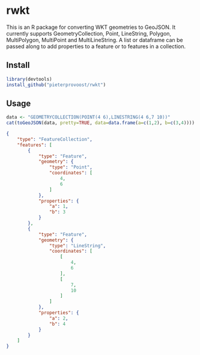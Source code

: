 # rwkt

This is an R package for converting WKT geometries to GeoJSON. It currently supports GeometryCollection, Point, LineString, Polygon, MultiPolygon, MultiPoint and MultiLineString. A list or dataframe can be passed along to add properties to a feature or to features in a collection.

## Install

```R
library(devtools)
install_github("pieterprovoost/rwkt")
```

## Usage

```R
data <- "GEOMETRYCOLLECTION(POINT(4 6),LINESTRING(4 6,7 10))"
cat(toGeoJSON(data, pretty=TRUE, data=data.frame(a=c(1,2), b=c(3,4))))
```

```json
{
    "type": "FeatureCollection",
    "features": [
        {
            "type": "Feature",
            "geometry": {
                "type": "Point",
                "coordinates": [
                    4,
                    6
                ]
            },
            "properties": {
                "a": 1,
                "b": 3
            }
        },
        {
            "type": "Feature",
            "geometry": {
                "type": "LineString",
                "coordinates": [
                    [
                        4,
                        6
                    ],
                    [
                        7,
                        10
                    ]
                ]
            },
            "properties": {
                "a": 2,
                "b": 4
            }
        }
    ]
}
```
